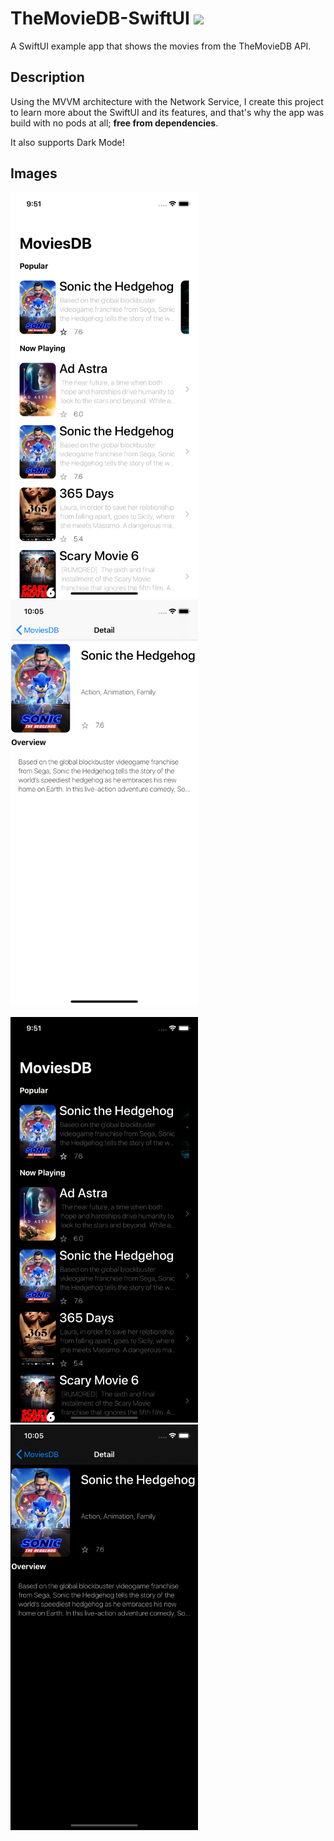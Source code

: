 # TheMovieDB-SwiftUI ![](https://img.shields.io/badge/iOS-13.0-brightgreen)

A SwiftUI example app that shows the movies from the TheMovieDB API.

## Description
Using the MVVM architecture with the Network Service, I create this project to learn more about the SwiftUI and its features, and that's why the app was build with no pods at all; **free from dependencies**. 

It also supports Dark Mode!

## Images
<img src="./Screenshots%20Examples/feedWhite.png" width="300" /><img src="./Screenshots%20Examples/detailWhite.png" width="300" />

<img src="./Screenshots%20Examples/feedDark.png" width="300" /><img src="./Screenshots%20Examples/detailDark.png" width="300" /> 


